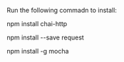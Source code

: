 Run the following commadn to install:

npm install chai-http

npm install --save request

npm install -g mocha